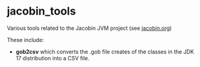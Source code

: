 # jacobin_tools
Various tools related to the Jacobin JVM project (see [jacobin.org](http://www.jacobin.org))

These include:
* **gob2csv** which converts the .gob file creates of the classes in the JDK 17 distribution into a CSV file.
